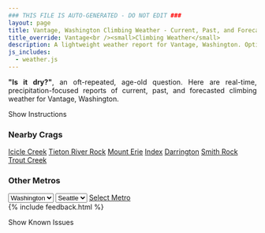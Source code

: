 ```yaml
---
### THIS FILE IS AUTO-GENERATED - DO NOT EDIT ###
layout: page
title: Vantage, Washington Climbing Weather - Current, Past, and Forecasted Report
title_override: Vantage<br /><small>Climbing Weather</small>
description: A lightweight weather report for Vantage, Washington. Optimized for slow internet connections.
js_includes:
  - weather.js
---
```


<section class="measure center lh-copy f5-ns f6 ph2 mv4" style="text-align: justify;">
<strong>"Is it dry?"</strong>, an oft-repeated, age-old question. Here are real-time,
precipitation-focused reports of current, past, and forecasted climbing weather for Vantage, Washington.
</section>

<p id="settings-toggle" class="mw5 b center tc hover-light-red black-70 pointer">Show Instructions</p>
<section id="settings" class="overflow-hidden" style="display:none;">
    <div class="mv2 ph2 center">
        <div class="fn f6 tc pv2">
            <p class="measure lh-copy center"><strong>Show/hide hourly forecasts</strong> by clicking the desired day.</p>
            <hr class="mw5 p0 mv2 o-60 b0 bt b--light-red light-red bg-light-red">
            <p class="measure lh-copy center"><strong>Current and Past conditions</strong> are measured by the nearest weather station. <strong>Forecast conditions</strong> are calculated and polled separately.</p>
            <hr class="mw5 p0 mv2 o-60 b0 bt b--light-red light-red bg-light-red">
            <p class="measure lh-copy center"><strong>Having issues?</strong> Try <a id="clear-cache" class="no-underline relative fancy-link light-red hover-light-red" href="#">clearing the local cache</a>.</p>
            <hr class="mw5 p0 mv2 o-60 b0 bt b--light-red light-red bg-light-red">
            <p class="measure lh-copy center">Weather data sourced from <a class="no-underline fancy-link relative light-red" target="_blank" href="https://www.weather.gov/documentation/services-web-api">weather.gov</a>.</p>
        </div>
    </div>
</section>
<section id="weather" data-crag="vantage-washington" class="mv4-ns mv3 ph2 center"></section>
<section id="nearby" class="tc lh-copy">
  <h3>Nearby Crags</h3>
<a class="nowrap no-underline fancy-link relative light-red mh3" href="/crags/icicle-creek-washington-weather.html">Icicle Creek</a>
<a class="nowrap no-underline fancy-link relative light-red mh3" href="/crags/tieton-river-rock-washington-weather.html">Tieton River Rock</a>
<a class="nowrap no-underline fancy-link relative light-red mh3" href="/crags/mount-erie-washington-weather.html">Mount Erie</a>
<a class="nowrap no-underline fancy-link relative light-red mh3" href="/crags/index-washington-weather.html">Index</a>
<a class="nowrap no-underline fancy-link relative light-red mh3" href="/crags/darrington-washington-weather.html">Darrington</a>
<a class="nowrap no-underline fancy-link relative light-red mh3" href="/crags/smith-rock-oregon-weather.html">Smith Rock</a>
<a class="nowrap no-underline fancy-link relative light-red mh3" href="/crags/trout-creek-oregon-weather.html">Trout Creek</a>
</section>
<section id="nearby" class="tc lh-copy">
  <h3>Other Metros</h3>
  <select class="ma1 bg-near-white pa2" id="stateSel">
    <option value="Texas">Texas</option>
    <option value="Washington" selected>Washington</option>
    <option value="Colorado">Colorado</option>
    <option value="Tennessee">Tennessee</option>
    <option value="Utah">Utah</option>
    <option value="California">California</option>
  </select>
  <select class="ma1 bg-near-white pa2" id="citySel">
    <option value="Seattle" selected>Seattle</option>
  </select>
  <a id="selectMetro" class="f6 link dim ph3 pv2 ma1 dib white bg-light-red" href="/crags/seattle-washington-weather.html">Select Metro</a>
  <script>
    var states = [];
    states["Texas"] = "Austin"
    states["Washington"] = "Seattle"
    states["Colorado"] = "Denver"
    states["Tennessee"] = "Nashville"
    states["Utah"] = "Salt Lake City"
    states["California"] = "San Francisco|Los Angeles"
  </script>
</section>
{% include feedback.html %}
<p id="issues-toggle" class="mw5 b center tc hover-light-red black-70 pointer">Show Known Issues</p>
<section id="issues" class="overflow-hidden tc f6">
</section>

<script>
  var weekly_OTX_54_74 = {"updated":"2021-10-13T08:31:39+00:00","units":"us","forecastGenerator":"BaselineForecastGenerator","generatedAt":"2021-10-13T08:43:57+00:00","updateTime":"2021-10-13T08:31:39+00:00","validTimes":"2021-10-13T02:00:00+00:00/P6DT23H","elevation":{"unitCode":"wmoUnit:m","value":374.904},"periods":[{"number":1,"name":"Overnight","startTime":"2021-10-13T01:00:00-07:00","endTime":"2021-10-13T06:00:00-07:00","isDaytime":false,"temperature":39,"temperatureUnit":"F","temperatureTrend":"rising","windSpeed":"3 mph","windDirection":"SW","icon":"https://api.weather.gov/icons/land/night/rain,40?size=medium","shortForecast":"Chance Light Rain","detailedForecast":"A chance of rain before 5am. Mostly cloudy. Low around 39, with temperatures rising to around 43 overnight. Southwest wind around 3 mph. Chance of precipitation is 40%. New rainfall amounts less than a tenth of an inch possible."},{"number":2,"name":"Wednesday","startTime":"2021-10-13T06:00:00-07:00","endTime":"2021-10-13T18:00:00-07:00","isDaytime":true,"temperature":56,"temperatureUnit":"F","temperatureTrend":"falling","windSpeed":"3 to 13 mph","windDirection":"NW","icon":"https://api.weather.gov/icons/land/day/sct?size=medium","shortForecast":"Mostly Sunny","detailedForecast":"Mostly sunny. High near 56, with temperatures falling to around 53 in the afternoon. Northwest wind 3 to 13 mph, with gusts as high as 21 mph."},{"number":3,"name":"Wednesday Night","startTime":"2021-10-13T18:00:00-07:00","endTime":"2021-10-14T06:00:00-07:00","isDaytime":false,"temperature":37,"temperatureUnit":"F","temperatureTrend":"rising","windSpeed":"6 to 13 mph","windDirection":"W","icon":"https://api.weather.gov/icons/land/night/sct?size=medium","shortForecast":"Partly Cloudy","detailedForecast":"Partly cloudy. Low around 37, with temperatures rising to around 39 overnight. West wind 6 to 13 mph, with gusts as high as 21 mph."},{"number":4,"name":"Thursday","startTime":"2021-10-14T06:00:00-07:00","endTime":"2021-10-14T18:00:00-07:00","isDaytime":true,"temperature":58,"temperatureUnit":"F","temperatureTrend":null,"windSpeed":"3 to 10 mph","windDirection":"SW","icon":"https://api.weather.gov/icons/land/day/sct?size=medium","shortForecast":"Mostly Sunny","detailedForecast":"Mostly sunny, with a high near 58. Southwest wind 3 to 10 mph."},{"number":5,"name":"Thursday Night","startTime":"2021-10-14T18:00:00-07:00","endTime":"2021-10-15T06:00:00-07:00","isDaytime":false,"temperature":42,"temperatureUnit":"F","temperatureTrend":null,"windSpeed":"2 to 9 mph","windDirection":"SW","icon":"https://api.weather.gov/icons/land/night/bkn?size=medium","shortForecast":"Mostly Cloudy","detailedForecast":"Mostly cloudy, with a low around 42. Southwest wind 2 to 9 mph."},{"number":6,"name":"Friday","startTime":"2021-10-15T06:00:00-07:00","endTime":"2021-10-15T18:00:00-07:00","isDaytime":true,"temperature":60,"temperatureUnit":"F","temperatureTrend":null,"windSpeed":"2 to 9 mph","windDirection":"SW","icon":"https://api.weather.gov/icons/land/day/bkn?size=medium","shortForecast":"Partly Sunny","detailedForecast":"Partly sunny, with a high near 60."},{"number":7,"name":"Friday Night","startTime":"2021-10-15T18:00:00-07:00","endTime":"2021-10-16T06:00:00-07:00","isDaytime":false,"temperature":43,"temperatureUnit":"F","temperatureTrend":null,"windSpeed":"2 to 7 mph","windDirection":"W","icon":"https://api.weather.gov/icons/land/night/bkn?size=medium","shortForecast":"Mostly Cloudy","detailedForecast":"Mostly cloudy, with a low around 43."},{"number":8,"name":"Saturday","startTime":"2021-10-16T06:00:00-07:00","endTime":"2021-10-16T18:00:00-07:00","isDaytime":true,"temperature":63,"temperatureUnit":"F","temperatureTrend":null,"windSpeed":"2 to 7 mph","windDirection":"NE","icon":"https://api.weather.gov/icons/land/day/bkn/rain,20?size=medium","shortForecast":"Partly Sunny then Slight Chance Light Rain","detailedForecast":"A slight chance of rain after 5pm. Partly sunny, with a high near 63. Chance of precipitation is 20%."},{"number":9,"name":"Saturday Night","startTime":"2021-10-16T18:00:00-07:00","endTime":"2021-10-17T06:00:00-07:00","isDaytime":false,"temperature":45,"temperatureUnit":"F","temperatureTrend":null,"windSpeed":"6 mph","windDirection":"SW","icon":"https://api.weather.gov/icons/land/night/rain,20?size=medium","shortForecast":"Slight Chance Light Rain","detailedForecast":"A slight chance of rain. Mostly cloudy, with a low around 45. Chance of precipitation is 20%."},{"number":10,"name":"Sunday","startTime":"2021-10-17T06:00:00-07:00","endTime":"2021-10-17T18:00:00-07:00","isDaytime":true,"temperature":59,"temperatureUnit":"F","temperatureTrend":null,"windSpeed":"6 to 15 mph","windDirection":"W","icon":"https://api.weather.gov/icons/land/day/rain,20/bkn?size=medium","shortForecast":"Slight Chance Light Rain then Partly Sunny","detailedForecast":"A slight chance of rain before 11am. Partly sunny, with a high near 59. Chance of precipitation is 20%."},{"number":11,"name":"Sunday Night","startTime":"2021-10-17T18:00:00-07:00","endTime":"2021-10-18T06:00:00-07:00","isDaytime":false,"temperature":38,"temperatureUnit":"F","temperatureTrend":null,"windSpeed":"6 to 15 mph","windDirection":"W","icon":"https://api.weather.gov/icons/land/night/sct?size=medium","shortForecast":"Partly Cloudy","detailedForecast":"Partly cloudy, with a low around 38."},{"number":12,"name":"Monday","startTime":"2021-10-18T06:00:00-07:00","endTime":"2021-10-18T18:00:00-07:00","isDaytime":true,"temperature":57,"temperatureUnit":"F","temperatureTrend":null,"windSpeed":"7 mph","windDirection":"N","icon":"https://api.weather.gov/icons/land/day/sct?size=medium","shortForecast":"Mostly Sunny","detailedForecast":"Mostly sunny, with a high near 57."},{"number":13,"name":"Monday Night","startTime":"2021-10-18T18:00:00-07:00","endTime":"2021-10-19T06:00:00-07:00","isDaytime":false,"temperature":38,"temperatureUnit":"F","temperatureTrend":null,"windSpeed":"7 mph","windDirection":"N","icon":"https://api.weather.gov/icons/land/night/sct?size=medium","shortForecast":"Partly Cloudy","detailedForecast":"Partly cloudy, with a low around 38."},{"number":14,"name":"Tuesday","startTime":"2021-10-19T06:00:00-07:00","endTime":"2021-10-19T18:00:00-07:00","isDaytime":true,"temperature":58,"temperatureUnit":"F","temperatureTrend":null,"windSpeed":"6 to 9 mph","windDirection":"N","icon":"https://api.weather.gov/icons/land/day/few?size=medium","shortForecast":"Sunny","detailedForecast":"Sunny, with a high near 58."}]}
  var hourly_OTX_54_74 = {"@context":["https://geojson.org/geojson-ld/geojson-context.jsonld",{"@version":"1.1","wx":"https://api.weather.gov/ontology#","geo":"http://www.opengis.net/ont/geosparql#","unit":"http://codes.wmo.int/common/unit/","@vocab":"https://api.weather.gov/ontology#"}],"type":"Feature","geometry":{"type":"Polygon","coordinates":[[[-119.9892159,47.0239518],[-119.98355620000001,47.0032513],[-119.9532781,47.0070976],[-119.9589313,47.0277982],[-119.9892159,47.0239518]]]},"properties":{"updated":"2021-10-13T08:31:39+00:00","units":"us","forecastGenerator":"HourlyForecastGenerator","generatedAt":"2021-10-13T08:43:58+00:00","updateTime":"2021-10-13T08:31:39+00:00","validTimes":"2021-10-13T02:00:00+00:00/P6DT23H","elevation":{"unitCode":"wmoUnit:m","value":374.904},"periods":[{"number":1,"name":"","startTime":"2021-10-13T01:00:00-07:00","endTime":"2021-10-13T02:00:00-07:00","isDaytime":false,"temperature":47,"temperatureUnit":"F","temperatureTrend":null,"windSpeed":"3 mph","windDirection":"SW","icon":"https://api.weather.gov/icons/land/night/rain,40?size=small","shortForecast":"Chance Light Rain","detailedForecast":""},{"number":2,"name":"","startTime":"2021-10-13T02:00:00-07:00","endTime":"2021-10-13T03:00:00-07:00","isDaytime":false,"temperature":46,"temperatureUnit":"F","temperatureTrend":null,"windSpeed":"3 mph","windDirection":"SW","icon":"https://api.weather.gov/icons/land/night/rain,40?size=small","shortForecast":"Chance Light Rain","detailedForecast":""},{"number":3,"name":"","startTime":"2021-10-13T03:00:00-07:00","endTime":"2021-10-13T04:00:00-07:00","isDaytime":false,"temperature":44,"temperatureUnit":"F","temperatureTrend":null,"windSpeed":"3 mph","windDirection":"SW","icon":"https://api.weather.gov/icons/land/night/rain,40?size=small","shortForecast":"Chance Light Rain","detailedForecast":""},{"number":4,"name":"","startTime":"2021-10-13T04:00:00-07:00","endTime":"2021-10-13T05:00:00-07:00","isDaytime":false,"temperature":43,"temperatureUnit":"F","temperatureTrend":null,"windSpeed":"3 mph","windDirection":"SW","icon":"https://api.weather.gov/icons/land/night/rain,40?size=small","shortForecast":"Chance Light Rain","detailedForecast":""},{"number":5,"name":"","startTime":"2021-10-13T05:00:00-07:00","endTime":"2021-10-13T06:00:00-07:00","isDaytime":false,"temperature":43,"temperatureUnit":"F","temperatureTrend":null,"windSpeed":"3 mph","windDirection":"W","icon":"https://api.weather.gov/icons/land/night/bkn?size=small","shortForecast":"Mostly Cloudy","detailedForecast":""},{"number":6,"name":"","startTime":"2021-10-13T06:00:00-07:00","endTime":"2021-10-13T07:00:00-07:00","isDaytime":true,"temperature":42,"temperatureUnit":"F","temperatureTrend":null,"windSpeed":"3 mph","windDirection":"W","icon":"https://api.weather.gov/icons/land/day/bkn?size=small","shortForecast":"Partly Sunny","detailedForecast":""},{"number":7,"name":"","startTime":"2021-10-13T07:00:00-07:00","endTime":"2021-10-13T08:00:00-07:00","isDaytime":true,"temperature":39,"temperatureUnit":"F","temperatureTrend":null,"windSpeed":"5 mph","windDirection":"NW","icon":"https://api.weather.gov/icons/land/day/bkn?size=small","shortForecast":"Partly Sunny","detailedForecast":""},{"number":8,"name":"","startTime":"2021-10-13T08:00:00-07:00","endTime":"2021-10-13T09:00:00-07:00","isDaytime":true,"temperature":40,"temperatureUnit":"F","temperatureTrend":null,"windSpeed":"5 mph","windDirection":"NW","icon":"https://api.weather.gov/icons/land/day/sct?size=small","shortForecast":"Mostly Sunny","detailedForecast":""},{"number":9,"name":"","startTime":"2021-10-13T09:00:00-07:00","endTime":"2021-10-13T10:00:00-07:00","isDaytime":true,"temperature":43,"temperatureUnit":"F","temperatureTrend":null,"windSpeed":"6 mph","windDirection":"NW","icon":"https://api.weather.gov/icons/land/day/sct?size=small","shortForecast":"Mostly Sunny","detailedForecast":""},{"number":10,"name":"","startTime":"2021-10-13T10:00:00-07:00","endTime":"2021-10-13T11:00:00-07:00","isDaytime":true,"temperature":46,"temperatureUnit":"F","temperatureTrend":null,"windSpeed":"6 mph","windDirection":"NW","icon":"https://api.weather.gov/icons/land/day/sct?size=small","shortForecast":"Mostly Sunny","detailedForecast":""},{"number":11,"name":"","startTime":"2021-10-13T11:00:00-07:00","endTime":"2021-10-13T12:00:00-07:00","isDaytime":true,"temperature":49,"temperatureUnit":"F","temperatureTrend":null,"windSpeed":"7 mph","windDirection":"N","icon":"https://api.weather.gov/icons/land/day/few?size=small","shortForecast":"Sunny","detailedForecast":""},{"number":12,"name":"","startTime":"2021-10-13T12:00:00-07:00","endTime":"2021-10-13T13:00:00-07:00","isDaytime":true,"temperature":51,"temperatureUnit":"F","temperatureTrend":null,"windSpeed":"8 mph","windDirection":"NW","icon":"https://api.weather.gov/icons/land/day/few?size=small","shortForecast":"Sunny","detailedForecast":""},{"number":13,"name":"","startTime":"2021-10-13T13:00:00-07:00","endTime":"2021-10-13T14:00:00-07:00","isDaytime":true,"temperature":54,"temperatureUnit":"F","temperatureTrend":null,"windSpeed":"8 mph","windDirection":"NW","icon":"https://api.weather.gov/icons/land/day/few?size=small","shortForecast":"Sunny","detailedForecast":""},{"number":14,"name":"","startTime":"2021-10-13T14:00:00-07:00","endTime":"2021-10-13T15:00:00-07:00","isDaytime":true,"temperature":55,"temperatureUnit":"F","temperatureTrend":null,"windSpeed":"9 mph","windDirection":"W","icon":"https://api.weather.gov/icons/land/day/few?size=small","shortForecast":"Sunny","detailedForecast":""},{"number":15,"name":"","startTime":"2021-10-13T15:00:00-07:00","endTime":"2021-10-13T16:00:00-07:00","isDaytime":true,"temperature":55,"temperatureUnit":"F","temperatureTrend":null,"windSpeed":"10 mph","windDirection":"W","icon":"https://api.weather.gov/icons/land/day/sct?size=small","shortForecast":"Mostly Sunny","detailedForecast":""},{"number":16,"name":"","startTime":"2021-10-13T16:00:00-07:00","endTime":"2021-10-13T17:00:00-07:00","isDaytime":true,"temperature":56,"temperatureUnit":"F","temperatureTrend":null,"windSpeed":"12 mph","windDirection":"W","icon":"https://api.weather.gov/icons/land/day/few?size=small","shortForecast":"Sunny","detailedForecast":""},{"number":17,"name":"","startTime":"2021-10-13T17:00:00-07:00","endTime":"2021-10-13T18:00:00-07:00","isDaytime":true,"temperature":53,"temperatureUnit":"F","temperatureTrend":null,"windSpeed":"13 mph","windDirection":"W","icon":"https://api.weather.gov/icons/land/day/few?size=small","shortForecast":"Sunny","detailedForecast":""},{"number":18,"name":"","startTime":"2021-10-13T18:00:00-07:00","endTime":"2021-10-13T19:00:00-07:00","isDaytime":false,"temperature":50,"temperatureUnit":"F","temperatureTrend":null,"windSpeed":"13 mph","windDirection":"W","icon":"https://api.weather.gov/icons/land/night/few?size=small","shortForecast":"Mostly Clear","detailedForecast":""},{"number":19,"name":"","startTime":"2021-10-13T19:00:00-07:00","endTime":"2021-10-13T20:00:00-07:00","isDaytime":false,"temperature":47,"temperatureUnit":"F","temperatureTrend":null,"windSpeed":"13 mph","windDirection":"W","icon":"https://api.weather.gov/icons/land/night/few?size=small","shortForecast":"Mostly Clear","detailedForecast":""},{"number":20,"name":"","startTime":"2021-10-13T20:00:00-07:00","endTime":"2021-10-13T21:00:00-07:00","isDaytime":false,"temperature":45,"temperatureUnit":"F","temperatureTrend":null,"windSpeed":"9 mph","windDirection":"W","icon":"https://api.weather.gov/icons/land/night/sct?size=small","shortForecast":"Partly Cloudy","detailedForecast":""},{"number":21,"name":"","startTime":"2021-10-13T21:00:00-07:00","endTime":"2021-10-13T22:00:00-07:00","isDaytime":false,"temperature":44,"temperatureUnit":"F","temperatureTrend":null,"windSpeed":"9 mph","windDirection":"W","icon":"https://api.weather.gov/icons/land/night/sct?size=small","shortForecast":"Partly Cloudy","detailedForecast":""},{"number":22,"name":"","startTime":"2021-10-13T22:00:00-07:00","endTime":"2021-10-13T23:00:00-07:00","isDaytime":false,"temperature":44,"temperatureUnit":"F","temperatureTrend":null,"windSpeed":"9 mph","windDirection":"W","icon":"https://api.weather.gov/icons/land/night/sct?size=small","shortForecast":"Partly Cloudy","detailedForecast":""},{"number":23,"name":"","startTime":"2021-10-13T23:00:00-07:00","endTime":"2021-10-14T00:00:00-07:00","isDaytime":false,"temperature":42,"temperatureUnit":"F","temperatureTrend":null,"windSpeed":"6 mph","windDirection":"W","icon":"https://api.weather.gov/icons/land/night/sct?size=small","shortForecast":"Partly Cloudy","detailedForecast":""},{"number":24,"name":"","startTime":"2021-10-14T00:00:00-07:00","endTime":"2021-10-14T01:00:00-07:00","isDaytime":false,"temperature":42,"temperatureUnit":"F","temperatureTrend":null,"windSpeed":"6 mph","windDirection":"W","icon":"https://api.weather.gov/icons/land/night/sct?size=small","shortForecast":"Partly Cloudy","detailedForecast":""},{"number":25,"name":"","startTime":"2021-10-14T01:00:00-07:00","endTime":"2021-10-14T02:00:00-07:00","isDaytime":false,"temperature":41,"temperatureUnit":"F","temperatureTrend":null,"windSpeed":"6 mph","windDirection":"W","icon":"https://api.weather.gov/icons/land/night/sct?size=small","shortForecast":"Partly Cloudy","detailedForecast":""},{"number":26,"name":"","startTime":"2021-10-14T02:00:00-07:00","endTime":"2021-10-14T03:00:00-07:00","isDaytime":false,"temperature":41,"temperatureUnit":"F","temperatureTrend":null,"windSpeed":"6 mph","windDirection":"W","icon":"https://api.weather.gov/icons/land/night/sct?size=small","shortForecast":"Partly Cloudy","detailedForecast":""},{"number":27,"name":"","startTime":"2021-10-14T03:00:00-07:00","endTime":"2021-10-14T04:00:00-07:00","isDaytime":false,"temperature":41,"temperatureUnit":"F","temperatureTrend":null,"windSpeed":"6 mph","windDirection":"W","icon":"https://api.weather.gov/icons/land/night/sct?size=small","shortForecast":"Partly Cloudy","detailedForecast":""},{"number":28,"name":"","startTime":"2021-10-14T04:00:00-07:00","endTime":"2021-10-14T05:00:00-07:00","isDaytime":false,"temperature":40,"temperatureUnit":"F","temperatureTrend":null,"windSpeed":"6 mph","windDirection":"W","icon":"https://api.weather.gov/icons/land/night/sct?size=small","shortForecast":"Partly Cloudy","detailedForecast":""},{"number":29,"name":"","startTime":"2021-10-14T05:00:00-07:00","endTime":"2021-10-14T06:00:00-07:00","isDaytime":false,"temperature":39,"temperatureUnit":"F","temperatureTrend":null,"windSpeed":"6 mph","windDirection":"SW","icon":"https://api.weather.gov/icons/land/night/sct?size=small","shortForecast":"Partly Cloudy","detailedForecast":""},{"number":30,"name":"","startTime":"2021-10-14T06:00:00-07:00","endTime":"2021-10-14T07:00:00-07:00","isDaytime":true,"temperature":38,"temperatureUnit":"F","temperatureTrend":null,"windSpeed":"6 mph","windDirection":"SW","icon":"https://api.weather.gov/icons/land/day/sct?size=small","shortForecast":"Mostly Sunny","detailedForecast":""},{"number":31,"name":"","startTime":"2021-10-14T07:00:00-07:00","endTime":"2021-10-14T08:00:00-07:00","isDaytime":true,"temperature":37,"temperatureUnit":"F","temperatureTrend":null,"windSpeed":"6 mph","windDirection":"SW","icon":"https://api.weather.gov/icons/land/day/sct?size=small","shortForecast":"Mostly Sunny","detailedForecast":""},{"number":32,"name":"","startTime":"2021-10-14T08:00:00-07:00","endTime":"2021-10-14T09:00:00-07:00","isDaytime":true,"temperature":38,"temperatureUnit":"F","temperatureTrend":null,"windSpeed":"3 mph","windDirection":"SW","icon":"https://api.weather.gov/icons/land/day/sct?size=small","shortForecast":"Mostly Sunny","detailedForecast":""},{"number":33,"name":"","startTime":"2021-10-14T09:00:00-07:00","endTime":"2021-10-14T10:00:00-07:00","isDaytime":true,"temperature":40,"temperatureUnit":"F","temperatureTrend":null,"windSpeed":"3 mph","windDirection":"SW","icon":"https://api.weather.gov/icons/land/day/sct?size=small","shortForecast":"Mostly Sunny","detailedForecast":""},{"number":34,"name":"","startTime":"2021-10-14T10:00:00-07:00","endTime":"2021-10-14T11:00:00-07:00","isDaytime":true,"temperature":44,"temperatureUnit":"F","temperatureTrend":null,"windSpeed":"3 mph","windDirection":"SW","icon":"https://api.weather.gov/icons/land/day/sct?size=small","shortForecast":"Mostly Sunny","detailedForecast":""},{"number":35,"name":"","startTime":"2021-10-14T11:00:00-07:00","endTime":"2021-10-14T12:00:00-07:00","isDaytime":true,"temperature":48,"temperatureUnit":"F","temperatureTrend":null,"windSpeed":"6 mph","windDirection":"S","icon":"https://api.weather.gov/icons/land/day/sct?size=small","shortForecast":"Mostly Sunny","detailedForecast":""},{"number":36,"name":"","startTime":"2021-10-14T12:00:00-07:00","endTime":"2021-10-14T13:00:00-07:00","isDaytime":true,"temperature":52,"temperatureUnit":"F","temperatureTrend":null,"windSpeed":"6 mph","windDirection":"S","icon":"https://api.weather.gov/icons/land/day/sct?size=small","shortForecast":"Mostly Sunny","detailedForecast":""},{"number":37,"name":"","startTime":"2021-10-14T13:00:00-07:00","endTime":"2021-10-14T14:00:00-07:00","isDaytime":true,"temperature":55,"temperatureUnit":"F","temperatureTrend":null,"windSpeed":"6 mph","windDirection":"S","icon":"https://api.weather.gov/icons/land/day/sct?size=small","shortForecast":"Mostly Sunny","detailedForecast":""},{"number":38,"name":"","startTime":"2021-10-14T14:00:00-07:00","endTime":"2021-10-14T15:00:00-07:00","isDaytime":true,"temperature":57,"temperatureUnit":"F","temperatureTrend":null,"windSpeed":"10 mph","windDirection":"SW","icon":"https://api.weather.gov/icons/land/day/sct?size=small","shortForecast":"Mostly Sunny","detailedForecast":""},{"number":39,"name":"","startTime":"2021-10-14T15:00:00-07:00","endTime":"2021-10-14T16:00:00-07:00","isDaytime":true,"temperature":58,"temperatureUnit":"F","temperatureTrend":null,"windSpeed":"10 mph","windDirection":"SW","icon":"https://api.weather.gov/icons/land/day/sct?size=small","shortForecast":"Mostly Sunny","detailedForecast":""},{"number":40,"name":"","startTime":"2021-10-14T16:00:00-07:00","endTime":"2021-10-14T17:00:00-07:00","isDaytime":true,"temperature":58,"temperatureUnit":"F","temperatureTrend":null,"windSpeed":"10 mph","windDirection":"SW","icon":"https://api.weather.gov/icons/land/day/sct?size=small","shortForecast":"Mostly Sunny","detailedForecast":""},{"number":41,"name":"","startTime":"2021-10-14T17:00:00-07:00","endTime":"2021-10-14T18:00:00-07:00","isDaytime":true,"temperature":55,"temperatureUnit":"F","temperatureTrend":null,"windSpeed":"9 mph","windDirection":"SW","icon":"https://api.weather.gov/icons/land/day/bkn?size=small","shortForecast":"Partly Sunny","detailedForecast":""},{"number":42,"name":"","startTime":"2021-10-14T18:00:00-07:00","endTime":"2021-10-14T19:00:00-07:00","isDaytime":false,"temperature":53,"temperatureUnit":"F","temperatureTrend":null,"windSpeed":"9 mph","windDirection":"SW","icon":"https://api.weather.gov/icons/land/night/bkn?size=small","shortForecast":"Mostly Cloudy","detailedForecast":""},{"number":43,"name":"","startTime":"2021-10-14T19:00:00-07:00","endTime":"2021-10-14T20:00:00-07:00","isDaytime":false,"temperature":51,"temperatureUnit":"F","temperatureTrend":null,"windSpeed":"9 mph","windDirection":"SW","icon":"https://api.weather.gov/icons/land/night/bkn?size=small","shortForecast":"Mostly Cloudy","detailedForecast":""},{"number":44,"name":"","startTime":"2021-10-14T20:00:00-07:00","endTime":"2021-10-14T21:00:00-07:00","isDaytime":false,"temperature":49,"temperatureUnit":"F","temperatureTrend":null,"windSpeed":"6 mph","windDirection":"W","icon":"https://api.weather.gov/icons/land/night/bkn?size=small","shortForecast":"Mostly Cloudy","detailedForecast":""},{"number":45,"name":"","startTime":"2021-10-14T21:00:00-07:00","endTime":"2021-10-14T22:00:00-07:00","isDaytime":false,"temperature":48,"temperatureUnit":"F","temperatureTrend":null,"windSpeed":"6 mph","windDirection":"W","icon":"https://api.weather.gov/icons/land/night/bkn?size=small","shortForecast":"Mostly Cloudy","detailedForecast":""},{"number":46,"name":"","startTime":"2021-10-14T22:00:00-07:00","endTime":"2021-10-14T23:00:00-07:00","isDaytime":false,"temperature":47,"temperatureUnit":"F","temperatureTrend":null,"windSpeed":"6 mph","windDirection":"W","icon":"https://api.weather.gov/icons/land/night/bkn?size=small","shortForecast":"Mostly Cloudy","detailedForecast":""},{"number":47,"name":"","startTime":"2021-10-14T23:00:00-07:00","endTime":"2021-10-15T00:00:00-07:00","isDaytime":false,"temperature":47,"temperatureUnit":"F","temperatureTrend":null,"windSpeed":"3 mph","windDirection":"W","icon":"https://api.weather.gov/icons/land/night/bkn?size=small","shortForecast":"Mostly Cloudy","detailedForecast":""},{"number":48,"name":"","startTime":"2021-10-15T00:00:00-07:00","endTime":"2021-10-15T01:00:00-07:00","isDaytime":false,"temperature":47,"temperatureUnit":"F","temperatureTrend":null,"windSpeed":"3 mph","windDirection":"W","icon":"https://api.weather.gov/icons/land/night/bkn?size=small","shortForecast":"Mostly Cloudy","detailedForecast":""},{"number":49,"name":"","startTime":"2021-10-15T01:00:00-07:00","endTime":"2021-10-15T02:00:00-07:00","isDaytime":false,"temperature":46,"temperatureUnit":"F","temperatureTrend":null,"windSpeed":"3 mph","windDirection":"W","icon":"https://api.weather.gov/icons/land/night/bkn?size=small","shortForecast":"Mostly Cloudy","detailedForecast":""},{"number":50,"name":"","startTime":"2021-10-15T02:00:00-07:00","endTime":"2021-10-15T03:00:00-07:00","isDaytime":false,"temperature":46,"temperatureUnit":"F","temperatureTrend":null,"windSpeed":"2 mph","windDirection":"SW","icon":"https://api.weather.gov/icons/land/night/bkn?size=small","shortForecast":"Mostly Cloudy","detailedForecast":""},{"number":51,"name":"","startTime":"2021-10-15T03:00:00-07:00","endTime":"2021-10-15T04:00:00-07:00","isDaytime":false,"temperature":46,"temperatureUnit":"F","temperatureTrend":null,"windSpeed":"2 mph","windDirection":"SW","icon":"https://api.weather.gov/icons/land/night/bkn?size=small","shortForecast":"Mostly Cloudy","detailedForecast":""},{"number":52,"name":"","startTime":"2021-10-15T04:00:00-07:00","endTime":"2021-10-15T05:00:00-07:00","isDaytime":false,"temperature":45,"temperatureUnit":"F","temperatureTrend":null,"windSpeed":"2 mph","windDirection":"SW","icon":"https://api.weather.gov/icons/land/night/bkn?size=small","shortForecast":"Mostly Cloudy","detailedForecast":""},{"number":53,"name":"","startTime":"2021-10-15T05:00:00-07:00","endTime":"2021-10-15T06:00:00-07:00","isDaytime":false,"temperature":45,"temperatureUnit":"F","temperatureTrend":null,"windSpeed":"2 mph","windDirection":"SW","icon":"https://api.weather.gov/icons/land/night/bkn?size=small","shortForecast":"Mostly Cloudy","detailedForecast":""},{"number":54,"name":"","startTime":"2021-10-15T06:00:00-07:00","endTime":"2021-10-15T07:00:00-07:00","isDaytime":true,"temperature":44,"temperatureUnit":"F","temperatureTrend":null,"windSpeed":"2 mph","windDirection":"SW","icon":"https://api.weather.gov/icons/land/day/bkn?size=small","shortForecast":"Mostly Cloudy","detailedForecast":""},{"number":55,"name":"","startTime":"2021-10-15T07:00:00-07:00","endTime":"2021-10-15T08:00:00-07:00","isDaytime":true,"temperature":44,"temperatureUnit":"F","temperatureTrend":null,"windSpeed":"2 mph","windDirection":"SW","icon":"https://api.weather.gov/icons/land/day/bkn?size=small","shortForecast":"Mostly Cloudy","detailedForecast":""},{"number":56,"name":"","startTime":"2021-10-15T08:00:00-07:00","endTime":"2021-10-15T09:00:00-07:00","isDaytime":true,"temperature":44,"temperatureUnit":"F","temperatureTrend":null,"windSpeed":"2 mph","windDirection":"SW","icon":"https://api.weather.gov/icons/land/day/bkn?size=small","shortForecast":"Partly Sunny","detailedForecast":""},{"number":57,"name":"","startTime":"2021-10-15T09:00:00-07:00","endTime":"2021-10-15T10:00:00-07:00","isDaytime":true,"temperature":46,"temperatureUnit":"F","temperatureTrend":null,"windSpeed":"2 mph","windDirection":"SW","icon":"https://api.weather.gov/icons/land/day/bkn?size=small","shortForecast":"Partly Sunny","detailedForecast":""},{"number":58,"name":"","startTime":"2021-10-15T10:00:00-07:00","endTime":"2021-10-15T11:00:00-07:00","isDaytime":true,"temperature":49,"temperatureUnit":"F","temperatureTrend":null,"windSpeed":"2 mph","windDirection":"SW","icon":"https://api.weather.gov/icons/land/day/bkn?size=small","shortForecast":"Partly Sunny","detailedForecast":""},{"number":59,"name":"","startTime":"2021-10-15T11:00:00-07:00","endTime":"2021-10-15T12:00:00-07:00","isDaytime":true,"temperature":52,"temperatureUnit":"F","temperatureTrend":null,"windSpeed":"6 mph","windDirection":"SW","icon":"https://api.weather.gov/icons/land/day/bkn?size=small","shortForecast":"Partly Sunny","detailedForecast":""},{"number":60,"name":"","startTime":"2021-10-15T12:00:00-07:00","endTime":"2021-10-15T13:00:00-07:00","isDaytime":true,"temperature":54,"temperatureUnit":"F","temperatureTrend":null,"windSpeed":"6 mph","windDirection":"SW","icon":"https://api.weather.gov/icons/land/day/bkn?size=small","shortForecast":"Partly Sunny","detailedForecast":""},{"number":61,"name":"","startTime":"2021-10-15T13:00:00-07:00","endTime":"2021-10-15T14:00:00-07:00","isDaytime":true,"temperature":56,"temperatureUnit":"F","temperatureTrend":null,"windSpeed":"6 mph","windDirection":"SW","icon":"https://api.weather.gov/icons/land/day/bkn?size=small","shortForecast":"Partly Sunny","detailedForecast":""},{"number":62,"name":"","startTime":"2021-10-15T14:00:00-07:00","endTime":"2021-10-15T15:00:00-07:00","isDaytime":true,"temperature":57,"temperatureUnit":"F","temperatureTrend":null,"windSpeed":"9 mph","windDirection":"SW","icon":"https://api.weather.gov/icons/land/day/bkn?size=small","shortForecast":"Partly Sunny","detailedForecast":""},{"number":63,"name":"","startTime":"2021-10-15T15:00:00-07:00","endTime":"2021-10-15T16:00:00-07:00","isDaytime":true,"temperature":58,"temperatureUnit":"F","temperatureTrend":null,"windSpeed":"9 mph","windDirection":"SW","icon":"https://api.weather.gov/icons/land/day/bkn?size=small","shortForecast":"Partly Sunny","detailedForecast":""},{"number":64,"name":"","startTime":"2021-10-15T16:00:00-07:00","endTime":"2021-10-15T17:00:00-07:00","isDaytime":true,"temperature":59,"temperatureUnit":"F","temperatureTrend":null,"windSpeed":"9 mph","windDirection":"SW","icon":"https://api.weather.gov/icons/land/day/bkn?size=small","shortForecast":"Partly Sunny","detailedForecast":""},{"number":65,"name":"","startTime":"2021-10-15T17:00:00-07:00","endTime":"2021-10-15T18:00:00-07:00","isDaytime":true,"temperature":58,"temperatureUnit":"F","temperatureTrend":null,"windSpeed":"7 mph","windDirection":"SW","icon":"https://api.weather.gov/icons/land/day/sct?size=small","shortForecast":"Mostly Sunny","detailedForecast":""},{"number":66,"name":"","startTime":"2021-10-15T18:00:00-07:00","endTime":"2021-10-15T19:00:00-07:00","isDaytime":false,"temperature":56,"temperatureUnit":"F","temperatureTrend":null,"windSpeed":"7 mph","windDirection":"SW","icon":"https://api.weather.gov/icons/land/night/sct?size=small","shortForecast":"Partly Cloudy","detailedForecast":""},{"number":67,"name":"","startTime":"2021-10-15T19:00:00-07:00","endTime":"2021-10-15T20:00:00-07:00","isDaytime":false,"temperature":53,"temperatureUnit":"F","temperatureTrend":null,"windSpeed":"7 mph","windDirection":"SW","icon":"https://api.weather.gov/icons/land/night/sct?size=small","shortForecast":"Partly Cloudy","detailedForecast":""},{"number":68,"name":"","startTime":"2021-10-15T20:00:00-07:00","endTime":"2021-10-15T21:00:00-07:00","isDaytime":false,"temperature":51,"temperatureUnit":"F","temperatureTrend":null,"windSpeed":"5 mph","windDirection":"W","icon":"https://api.weather.gov/icons/land/night/bkn?size=small","shortForecast":"Mostly Cloudy","detailedForecast":""},{"number":69,"name":"","startTime":"2021-10-15T21:00:00-07:00","endTime":"2021-10-15T22:00:00-07:00","isDaytime":false,"temperature":50,"temperatureUnit":"F","temperatureTrend":null,"windSpeed":"5 mph","windDirection":"W","icon":"https://api.weather.gov/icons/land/night/bkn?size=small","shortForecast":"Mostly Cloudy","detailedForecast":""},{"number":70,"name":"","startTime":"2021-10-15T22:00:00-07:00","endTime":"2021-10-15T23:00:00-07:00","isDaytime":false,"temperature":49,"temperatureUnit":"F","temperatureTrend":null,"windSpeed":"5 mph","windDirection":"W","icon":"https://api.weather.gov/icons/land/night/bkn?size=small","shortForecast":"Mostly Cloudy","detailedForecast":""},{"number":71,"name":"","startTime":"2021-10-15T23:00:00-07:00","endTime":"2021-10-16T00:00:00-07:00","isDaytime":false,"temperature":49,"temperatureUnit":"F","temperatureTrend":null,"windSpeed":"2 mph","windDirection":"W","icon":"https://api.weather.gov/icons/land/night/bkn?size=small","shortForecast":"Mostly Cloudy","detailedForecast":""},{"number":72,"name":"","startTime":"2021-10-16T00:00:00-07:00","endTime":"2021-10-16T01:00:00-07:00","isDaytime":false,"temperature":49,"temperatureUnit":"F","temperatureTrend":null,"windSpeed":"2 mph","windDirection":"W","icon":"https://api.weather.gov/icons/land/night/bkn?size=small","shortForecast":"Mostly Cloudy","detailedForecast":""},{"number":73,"name":"","startTime":"2021-10-16T01:00:00-07:00","endTime":"2021-10-16T02:00:00-07:00","isDaytime":false,"temperature":48,"temperatureUnit":"F","temperatureTrend":null,"windSpeed":"2 mph","windDirection":"W","icon":"https://api.weather.gov/icons/land/night/bkn?size=small","shortForecast":"Mostly Cloudy","detailedForecast":""},{"number":74,"name":"","startTime":"2021-10-16T02:00:00-07:00","endTime":"2021-10-16T03:00:00-07:00","isDaytime":false,"temperature":48,"temperatureUnit":"F","temperatureTrend":null,"windSpeed":"2 mph","windDirection":"NW","icon":"https://api.weather.gov/icons/land/night/sct?size=small","shortForecast":"Partly Cloudy","detailedForecast":""},{"number":75,"name":"","startTime":"2021-10-16T03:00:00-07:00","endTime":"2021-10-16T04:00:00-07:00","isDaytime":false,"temperature":47,"temperatureUnit":"F","temperatureTrend":null,"windSpeed":"2 mph","windDirection":"NW","icon":"https://api.weather.gov/icons/land/night/sct?size=small","shortForecast":"Partly Cloudy","detailedForecast":""},{"number":76,"name":"","startTime":"2021-10-16T04:00:00-07:00","endTime":"2021-10-16T05:00:00-07:00","isDaytime":false,"temperature":47,"temperatureUnit":"F","temperatureTrend":null,"windSpeed":"2 mph","windDirection":"NW","icon":"https://api.weather.gov/icons/land/night/sct?size=small","shortForecast":"Partly Cloudy","detailedForecast":""},{"number":77,"name":"","startTime":"2021-10-16T05:00:00-07:00","endTime":"2021-10-16T06:00:00-07:00","isDaytime":false,"temperature":46,"temperatureUnit":"F","temperatureTrend":null,"windSpeed":"2 mph","windDirection":"NW","icon":"https://api.weather.gov/icons/land/night/sct?size=small","shortForecast":"Partly Cloudy","detailedForecast":""},{"number":78,"name":"","startTime":"2021-10-16T06:00:00-07:00","endTime":"2021-10-16T07:00:00-07:00","isDaytime":true,"temperature":45,"temperatureUnit":"F","temperatureTrend":null,"windSpeed":"2 mph","windDirection":"NW","icon":"https://api.weather.gov/icons/land/day/sct?size=small","shortForecast":"Mostly Sunny","detailedForecast":""},{"number":79,"name":"","startTime":"2021-10-16T07:00:00-07:00","endTime":"2021-10-16T08:00:00-07:00","isDaytime":true,"temperature":45,"temperatureUnit":"F","temperatureTrend":null,"windSpeed":"2 mph","windDirection":"NW","icon":"https://api.weather.gov/icons/land/day/sct?size=small","shortForecast":"Mostly Sunny","detailedForecast":""},{"number":80,"name":"","startTime":"2021-10-16T08:00:00-07:00","endTime":"2021-10-16T09:00:00-07:00","isDaytime":true,"temperature":45,"temperatureUnit":"F","temperatureTrend":null,"windSpeed":"3 mph","windDirection":"N","icon":"https://api.weather.gov/icons/land/day/bkn?size=small","shortForecast":"Partly Sunny","detailedForecast":""},{"number":81,"name":"","startTime":"2021-10-16T09:00:00-07:00","endTime":"2021-10-16T10:00:00-07:00","isDaytime":true,"temperature":47,"temperatureUnit":"F","temperatureTrend":null,"windSpeed":"3 mph","windDirection":"N","icon":"https://api.weather.gov/icons/land/day/bkn?size=small","shortForecast":"Partly Sunny","detailedForecast":""},{"number":82,"name":"","startTime":"2021-10-16T10:00:00-07:00","endTime":"2021-10-16T11:00:00-07:00","isDaytime":true,"temperature":50,"temperatureUnit":"F","temperatureTrend":null,"windSpeed":"3 mph","windDirection":"N","icon":"https://api.weather.gov/icons/land/day/bkn?size=small","shortForecast":"Partly Sunny","detailedForecast":""},{"number":83,"name":"","startTime":"2021-10-16T11:00:00-07:00","endTime":"2021-10-16T12:00:00-07:00","isDaytime":true,"temperature":53,"temperatureUnit":"F","temperatureTrend":null,"windSpeed":"6 mph","windDirection":"E","icon":"https://api.weather.gov/icons/land/day/bkn?size=small","shortForecast":"Partly Sunny","detailedForecast":""},{"number":84,"name":"","startTime":"2021-10-16T12:00:00-07:00","endTime":"2021-10-16T13:00:00-07:00","isDaytime":true,"temperature":55,"temperatureUnit":"F","temperatureTrend":null,"windSpeed":"6 mph","windDirection":"E","icon":"https://api.weather.gov/icons/land/day/bkn?size=small","shortForecast":"Partly Sunny","detailedForecast":""},{"number":85,"name":"","startTime":"2021-10-16T13:00:00-07:00","endTime":"2021-10-16T14:00:00-07:00","isDaytime":true,"temperature":57,"temperatureUnit":"F","temperatureTrend":null,"windSpeed":"6 mph","windDirection":"E","icon":"https://api.weather.gov/icons/land/day/bkn?size=small","shortForecast":"Partly Sunny","detailedForecast":""},{"number":86,"name":"","startTime":"2021-10-16T14:00:00-07:00","endTime":"2021-10-16T15:00:00-07:00","isDaytime":true,"temperature":59,"temperatureUnit":"F","temperatureTrend":null,"windSpeed":"7 mph","windDirection":"SE","icon":"https://api.weather.gov/icons/land/day/sct?size=small","shortForecast":"Mostly Sunny","detailedForecast":""},{"number":87,"name":"","startTime":"2021-10-16T15:00:00-07:00","endTime":"2021-10-16T16:00:00-07:00","isDaytime":true,"temperature":61,"temperatureUnit":"F","temperatureTrend":null,"windSpeed":"7 mph","windDirection":"SE","icon":"https://api.weather.gov/icons/land/day/sct?size=small","shortForecast":"Mostly Sunny","detailedForecast":""},{"number":88,"name":"","startTime":"2021-10-16T16:00:00-07:00","endTime":"2021-10-16T17:00:00-07:00","isDaytime":true,"temperature":61,"temperatureUnit":"F","temperatureTrend":null,"windSpeed":"7 mph","windDirection":"SE","icon":"https://api.weather.gov/icons/land/day/sct?size=small","shortForecast":"Mostly Sunny","detailedForecast":""},{"number":89,"name":"","startTime":"2021-10-16T17:00:00-07:00","endTime":"2021-10-16T18:00:00-07:00","isDaytime":true,"temperature":61,"temperatureUnit":"F","temperatureTrend":null,"windSpeed":"6 mph","windDirection":"SE","icon":"https://api.weather.gov/icons/land/day/rain?size=small","shortForecast":"Slight Chance Light Rain","detailedForecast":""},{"number":90,"name":"","startTime":"2021-10-16T18:00:00-07:00","endTime":"2021-10-16T19:00:00-07:00","isDaytime":false,"temperature":58,"temperatureUnit":"F","temperatureTrend":null,"windSpeed":"6 mph","windDirection":"SE","icon":"https://api.weather.gov/icons/land/night/rain?size=small","shortForecast":"Slight Chance Light Rain","detailedForecast":""},{"number":91,"name":"","startTime":"2021-10-16T19:00:00-07:00","endTime":"2021-10-16T20:00:00-07:00","isDaytime":false,"temperature":55,"temperatureUnit":"F","temperatureTrend":null,"windSpeed":"6 mph","windDirection":"SE","icon":"https://api.weather.gov/icons/land/night/rain?size=small","shortForecast":"Slight Chance Light Rain","detailedForecast":""},{"number":92,"name":"","startTime":"2021-10-16T20:00:00-07:00","endTime":"2021-10-16T21:00:00-07:00","isDaytime":false,"temperature":52,"temperatureUnit":"F","temperatureTrend":null,"windSpeed":"5 mph","windDirection":"SW","icon":"https://api.weather.gov/icons/land/night/rain?size=small","shortForecast":"Slight Chance Light Rain","detailedForecast":""},{"number":93,"name":"","startTime":"2021-10-16T21:00:00-07:00","endTime":"2021-10-16T22:00:00-07:00","isDaytime":false,"temperature":51,"temperatureUnit":"F","temperatureTrend":null,"windSpeed":"5 mph","windDirection":"SW","icon":"https://api.weather.gov/icons/land/night/rain?size=small","shortForecast":"Slight Chance Light Rain","detailedForecast":""},{"number":94,"name":"","startTime":"2021-10-16T22:00:00-07:00","endTime":"2021-10-16T23:00:00-07:00","isDaytime":false,"temperature":51,"temperatureUnit":"F","temperatureTrend":null,"windSpeed":"5 mph","windDirection":"SW","icon":"https://api.weather.gov/icons/land/night/rain?size=small","shortForecast":"Slight Chance Light Rain","detailedForecast":""},{"number":95,"name":"","startTime":"2021-10-16T23:00:00-07:00","endTime":"2021-10-17T00:00:00-07:00","isDaytime":false,"temperature":51,"temperatureUnit":"F","temperatureTrend":null,"windSpeed":"3 mph","windDirection":"SW","icon":"https://api.weather.gov/icons/land/night/rain?size=small","shortForecast":"Slight Chance Light Rain","detailedForecast":""},{"number":96,"name":"","startTime":"2021-10-17T00:00:00-07:00","endTime":"2021-10-17T01:00:00-07:00","isDaytime":false,"temperature":51,"temperatureUnit":"F","temperatureTrend":null,"windSpeed":"3 mph","windDirection":"SW","icon":"https://api.weather.gov/icons/land/night/rain?size=small","shortForecast":"Slight Chance Light Rain","detailedForecast":""},{"number":97,"name":"","startTime":"2021-10-17T01:00:00-07:00","endTime":"2021-10-17T02:00:00-07:00","isDaytime":false,"temperature":50,"temperatureUnit":"F","temperatureTrend":null,"windSpeed":"3 mph","windDirection":"SW","icon":"https://api.weather.gov/icons/land/night/rain?size=small","shortForecast":"Slight Chance Light Rain","detailedForecast":""},{"number":98,"name":"","startTime":"2021-10-17T02:00:00-07:00","endTime":"2021-10-17T03:00:00-07:00","isDaytime":false,"temperature":50,"temperatureUnit":"F","temperatureTrend":null,"windSpeed":"5 mph","windDirection":"SW","icon":"https://api.weather.gov/icons/land/night/rain?size=small","shortForecast":"Slight Chance Light Rain","detailedForecast":""},{"number":99,"name":"","startTime":"2021-10-17T03:00:00-07:00","endTime":"2021-10-17T04:00:00-07:00","isDaytime":false,"temperature":50,"temperatureUnit":"F","temperatureTrend":null,"windSpeed":"5 mph","windDirection":"SW","icon":"https://api.weather.gov/icons/land/night/rain?size=small","shortForecast":"Slight Chance Light Rain","detailedForecast":""},{"number":100,"name":"","startTime":"2021-10-17T04:00:00-07:00","endTime":"2021-10-17T05:00:00-07:00","isDaytime":false,"temperature":49,"temperatureUnit":"F","temperatureTrend":null,"windSpeed":"5 mph","windDirection":"SW","icon":"https://api.weather.gov/icons/land/night/rain?size=small","shortForecast":"Slight Chance Light Rain","detailedForecast":""},{"number":101,"name":"","startTime":"2021-10-17T05:00:00-07:00","endTime":"2021-10-17T06:00:00-07:00","isDaytime":false,"temperature":49,"temperatureUnit":"F","temperatureTrend":null,"windSpeed":"6 mph","windDirection":"W","icon":"https://api.weather.gov/icons/land/night/rain?size=small","shortForecast":"Slight Chance Light Rain","detailedForecast":""},{"number":102,"name":"","startTime":"2021-10-17T06:00:00-07:00","endTime":"2021-10-17T07:00:00-07:00","isDaytime":true,"temperature":48,"temperatureUnit":"F","temperatureTrend":null,"windSpeed":"6 mph","windDirection":"W","icon":"https://api.weather.gov/icons/land/day/rain?size=small","shortForecast":"Slight Chance Light Rain","detailedForecast":""},{"number":103,"name":"","startTime":"2021-10-17T07:00:00-07:00","endTime":"2021-10-17T08:00:00-07:00","isDaytime":true,"temperature":47,"temperatureUnit":"F","temperatureTrend":null,"windSpeed":"6 mph","windDirection":"W","icon":"https://api.weather.gov/icons/land/day/rain?size=small","shortForecast":"Slight Chance Light Rain","detailedForecast":""},{"number":104,"name":"","startTime":"2021-10-17T08:00:00-07:00","endTime":"2021-10-17T09:00:00-07:00","isDaytime":true,"temperature":47,"temperatureUnit":"F","temperatureTrend":null,"windSpeed":"10 mph","windDirection":"W","icon":"https://api.weather.gov/icons/land/day/rain?size=small","shortForecast":"Slight Chance Light Rain","detailedForecast":""},{"number":105,"name":"","startTime":"2021-10-17T09:00:00-07:00","endTime":"2021-10-17T10:00:00-07:00","isDaytime":true,"temperature":48,"temperatureUnit":"F","temperatureTrend":null,"windSpeed":"10 mph","windDirection":"W","icon":"https://api.weather.gov/icons/land/day/rain?size=small","shortForecast":"Slight Chance Light Rain","detailedForecast":""},{"number":106,"name":"","startTime":"2021-10-17T10:00:00-07:00","endTime":"2021-10-17T11:00:00-07:00","isDaytime":true,"temperature":50,"temperatureUnit":"F","temperatureTrend":null,"windSpeed":"10 mph","windDirection":"W","icon":"https://api.weather.gov/icons/land/day/rain?size=small","shortForecast":"Slight Chance Light Rain","detailedForecast":""},{"number":107,"name":"","startTime":"2021-10-17T11:00:00-07:00","endTime":"2021-10-17T12:00:00-07:00","isDaytime":true,"temperature":52,"temperatureUnit":"F","temperatureTrend":null,"windSpeed":"14 mph","windDirection":"W","icon":"https://api.weather.gov/icons/land/day/sct?size=small","shortForecast":"Mostly Sunny","detailedForecast":""},{"number":108,"name":"","startTime":"2021-10-17T12:00:00-07:00","endTime":"2021-10-17T13:00:00-07:00","isDaytime":true,"temperature":54,"temperatureUnit":"F","temperatureTrend":null,"windSpeed":"14 mph","windDirection":"W","icon":"https://api.weather.gov/icons/land/day/sct?size=small","shortForecast":"Mostly Sunny","detailedForecast":""},{"number":109,"name":"","startTime":"2021-10-17T13:00:00-07:00","endTime":"2021-10-17T14:00:00-07:00","isDaytime":true,"temperature":55,"temperatureUnit":"F","temperatureTrend":null,"windSpeed":"14 mph","windDirection":"W","icon":"https://api.weather.gov/icons/land/day/sct?size=small","shortForecast":"Mostly Sunny","detailedForecast":""},{"number":110,"name":"","startTime":"2021-10-17T14:00:00-07:00","endTime":"2021-10-17T15:00:00-07:00","isDaytime":true,"temperature":56,"temperatureUnit":"F","temperatureTrend":null,"windSpeed":"15 mph","windDirection":"W","icon":"https://api.weather.gov/icons/land/day/sct?size=small","shortForecast":"Mostly Sunny","detailedForecast":""},{"number":111,"name":"","startTime":"2021-10-17T15:00:00-07:00","endTime":"2021-10-17T16:00:00-07:00","isDaytime":true,"temperature":56,"temperatureUnit":"F","temperatureTrend":null,"windSpeed":"15 mph","windDirection":"W","icon":"https://api.weather.gov/icons/land/day/sct?size=small","shortForecast":"Mostly Sunny","detailedForecast":""},{"number":112,"name":"","startTime":"2021-10-17T16:00:00-07:00","endTime":"2021-10-17T17:00:00-07:00","isDaytime":true,"temperature":55,"temperatureUnit":"F","temperatureTrend":null,"windSpeed":"15 mph","windDirection":"W","icon":"https://api.weather.gov/icons/land/day/sct?size=small","shortForecast":"Mostly Sunny","detailedForecast":""},{"number":113,"name":"","startTime":"2021-10-17T17:00:00-07:00","endTime":"2021-10-17T18:00:00-07:00","isDaytime":true,"temperature":54,"temperatureUnit":"F","temperatureTrend":null,"windSpeed":"15 mph","windDirection":"W","icon":"https://api.weather.gov/icons/land/day/sct?size=small","shortForecast":"Mostly Sunny","detailedForecast":""},{"number":114,"name":"","startTime":"2021-10-17T18:00:00-07:00","endTime":"2021-10-17T19:00:00-07:00","isDaytime":false,"temperature":52,"temperatureUnit":"F","temperatureTrend":null,"windSpeed":"15 mph","windDirection":"W","icon":"https://api.weather.gov/icons/land/night/sct?size=small","shortForecast":"Partly Cloudy","detailedForecast":""},{"number":115,"name":"","startTime":"2021-10-17T19:00:00-07:00","endTime":"2021-10-17T20:00:00-07:00","isDaytime":false,"temperature":50,"temperatureUnit":"F","temperatureTrend":null,"windSpeed":"15 mph","windDirection":"W","icon":"https://api.weather.gov/icons/land/night/sct?size=small","shortForecast":"Partly Cloudy","detailedForecast":""},{"number":116,"name":"","startTime":"2021-10-17T20:00:00-07:00","endTime":"2021-10-17T21:00:00-07:00","isDaytime":false,"temperature":48,"temperatureUnit":"F","temperatureTrend":null,"windSpeed":"14 mph","windDirection":"W","icon":"https://api.weather.gov/icons/land/night/sct?size=small","shortForecast":"Partly Cloudy","detailedForecast":""},{"number":117,"name":"","startTime":"2021-10-17T21:00:00-07:00","endTime":"2021-10-17T22:00:00-07:00","isDaytime":false,"temperature":47,"temperatureUnit":"F","temperatureTrend":null,"windSpeed":"14 mph","windDirection":"W","icon":"https://api.weather.gov/icons/land/night/sct?size=small","shortForecast":"Partly Cloudy","detailedForecast":""},{"number":118,"name":"","startTime":"2021-10-17T22:00:00-07:00","endTime":"2021-10-17T23:00:00-07:00","isDaytime":false,"temperature":46,"temperatureUnit":"F","temperatureTrend":null,"windSpeed":"14 mph","windDirection":"W","icon":"https://api.weather.gov/icons/land/night/sct?size=small","shortForecast":"Partly Cloudy","detailedForecast":""},{"number":119,"name":"","startTime":"2021-10-17T23:00:00-07:00","endTime":"2021-10-18T00:00:00-07:00","isDaytime":false,"temperature":46,"temperatureUnit":"F","temperatureTrend":null,"windSpeed":"12 mph","windDirection":"W","icon":"https://api.weather.gov/icons/land/night/sct?size=small","shortForecast":"Partly Cloudy","detailedForecast":""},{"number":120,"name":"","startTime":"2021-10-18T00:00:00-07:00","endTime":"2021-10-18T01:00:00-07:00","isDaytime":false,"temperature":45,"temperatureUnit":"F","temperatureTrend":null,"windSpeed":"12 mph","windDirection":"W","icon":"https://api.weather.gov/icons/land/night/sct?size=small","shortForecast":"Partly Cloudy","detailedForecast":""},{"number":121,"name":"","startTime":"2021-10-18T01:00:00-07:00","endTime":"2021-10-18T02:00:00-07:00","isDaytime":false,"temperature":45,"temperatureUnit":"F","temperatureTrend":null,"windSpeed":"12 mph","windDirection":"W","icon":"https://api.weather.gov/icons/land/night/sct?size=small","shortForecast":"Partly Cloudy","detailedForecast":""},{"number":122,"name":"","startTime":"2021-10-18T02:00:00-07:00","endTime":"2021-10-18T03:00:00-07:00","isDaytime":false,"temperature":44,"temperatureUnit":"F","temperatureTrend":null,"windSpeed":"7 mph","windDirection":"W","icon":"https://api.weather.gov/icons/land/night/sct?size=small","shortForecast":"Partly Cloudy","detailedForecast":""},{"number":123,"name":"","startTime":"2021-10-18T03:00:00-07:00","endTime":"2021-10-18T04:00:00-07:00","isDaytime":false,"temperature":43,"temperatureUnit":"F","temperatureTrend":null,"windSpeed":"7 mph","windDirection":"W","icon":"https://api.weather.gov/icons/land/night/sct?size=small","shortForecast":"Partly Cloudy","detailedForecast":""},{"number":124,"name":"","startTime":"2021-10-18T04:00:00-07:00","endTime":"2021-10-18T05:00:00-07:00","isDaytime":false,"temperature":43,"temperatureUnit":"F","temperatureTrend":null,"windSpeed":"7 mph","windDirection":"W","icon":"https://api.weather.gov/icons/land/night/sct?size=small","shortForecast":"Partly Cloudy","detailedForecast":""},{"number":125,"name":"","startTime":"2021-10-18T05:00:00-07:00","endTime":"2021-10-18T06:00:00-07:00","isDaytime":false,"temperature":42,"temperatureUnit":"F","temperatureTrend":null,"windSpeed":"6 mph","windDirection":"W","icon":"https://api.weather.gov/icons/land/night/sct?size=small","shortForecast":"Partly Cloudy","detailedForecast":""},{"number":126,"name":"","startTime":"2021-10-18T06:00:00-07:00","endTime":"2021-10-18T07:00:00-07:00","isDaytime":true,"temperature":41,"temperatureUnit":"F","temperatureTrend":null,"windSpeed":"6 mph","windDirection":"W","icon":"https://api.weather.gov/icons/land/day/sct?size=small","shortForecast":"Mostly Sunny","detailedForecast":""},{"number":127,"name":"","startTime":"2021-10-18T07:00:00-07:00","endTime":"2021-10-18T08:00:00-07:00","isDaytime":true,"temperature":40,"temperatureUnit":"F","temperatureTrend":null,"windSpeed":"6 mph","windDirection":"W","icon":"https://api.weather.gov/icons/land/day/sct?size=small","shortForecast":"Mostly Sunny","detailedForecast":""},{"number":128,"name":"","startTime":"2021-10-18T08:00:00-07:00","endTime":"2021-10-18T09:00:00-07:00","isDaytime":true,"temperature":40,"temperatureUnit":"F","temperatureTrend":null,"windSpeed":"5 mph","windDirection":"NW","icon":"https://api.weather.gov/icons/land/day/sct?size=small","shortForecast":"Mostly Sunny","detailedForecast":""},{"number":129,"name":"","startTime":"2021-10-18T09:00:00-07:00","endTime":"2021-10-18T10:00:00-07:00","isDaytime":true,"temperature":42,"temperatureUnit":"F","temperatureTrend":null,"windSpeed":"5 mph","windDirection":"NW","icon":"https://api.weather.gov/icons/land/day/sct?size=small","shortForecast":"Mostly Sunny","detailedForecast":""},{"number":130,"name":"","startTime":"2021-10-18T10:00:00-07:00","endTime":"2021-10-18T11:00:00-07:00","isDaytime":true,"temperature":46,"temperatureUnit":"F","temperatureTrend":null,"windSpeed":"5 mph","windDirection":"NW","icon":"https://api.weather.gov/icons/land/day/sct?size=small","shortForecast":"Mostly Sunny","detailedForecast":""},{"number":131,"name":"","startTime":"2021-10-18T11:00:00-07:00","endTime":"2021-10-18T12:00:00-07:00","isDaytime":true,"temperature":49,"temperatureUnit":"F","temperatureTrend":null,"windSpeed":"7 mph","windDirection":"N","icon":"https://api.weather.gov/icons/land/day/few?size=small","shortForecast":"Sunny","detailedForecast":""},{"number":132,"name":"","startTime":"2021-10-18T12:00:00-07:00","endTime":"2021-10-18T13:00:00-07:00","isDaytime":true,"temperature":51,"temperatureUnit":"F","temperatureTrend":null,"windSpeed":"7 mph","windDirection":"N","icon":"https://api.weather.gov/icons/land/day/few?size=small","shortForecast":"Sunny","detailedForecast":""},{"number":133,"name":"","startTime":"2021-10-18T13:00:00-07:00","endTime":"2021-10-18T14:00:00-07:00","isDaytime":true,"temperature":53,"temperatureUnit":"F","temperatureTrend":null,"windSpeed":"7 mph","windDirection":"N","icon":"https://api.weather.gov/icons/land/day/few?size=small","shortForecast":"Sunny","detailedForecast":""},{"number":134,"name":"","startTime":"2021-10-18T14:00:00-07:00","endTime":"2021-10-18T15:00:00-07:00","isDaytime":true,"temperature":54,"temperatureUnit":"F","temperatureTrend":null,"windSpeed":"7 mph","windDirection":"E","icon":"https://api.weather.gov/icons/land/day/few?size=small","shortForecast":"Sunny","detailedForecast":""},{"number":135,"name":"","startTime":"2021-10-18T15:00:00-07:00","endTime":"2021-10-18T16:00:00-07:00","isDaytime":true,"temperature":55,"temperatureUnit":"F","temperatureTrend":null,"windSpeed":"7 mph","windDirection":"E","icon":"https://api.weather.gov/icons/land/day/few?size=small","shortForecast":"Sunny","detailedForecast":""},{"number":136,"name":"","startTime":"2021-10-18T16:00:00-07:00","endTime":"2021-10-18T17:00:00-07:00","isDaytime":true,"temperature":55,"temperatureUnit":"F","temperatureTrend":null,"windSpeed":"7 mph","windDirection":"E","icon":"https://api.weather.gov/icons/land/day/few?size=small","shortForecast":"Sunny","detailedForecast":""},{"number":137,"name":"","startTime":"2021-10-18T17:00:00-07:00","endTime":"2021-10-18T18:00:00-07:00","isDaytime":true,"temperature":54,"temperatureUnit":"F","temperatureTrend":null,"windSpeed":"7 mph","windDirection":"E","icon":"https://api.weather.gov/icons/land/day/sct?size=small","shortForecast":"Mostly Sunny","detailedForecast":""},{"number":138,"name":"","startTime":"2021-10-18T18:00:00-07:00","endTime":"2021-10-18T19:00:00-07:00","isDaytime":false,"temperature":52,"temperatureUnit":"F","temperatureTrend":null,"windSpeed":"7 mph","windDirection":"E","icon":"https://api.weather.gov/icons/land/night/sct?size=small","shortForecast":"Partly Cloudy","detailedForecast":""},{"number":139,"name":"","startTime":"2021-10-18T19:00:00-07:00","endTime":"2021-10-18T20:00:00-07:00","isDaytime":false,"temperature":49,"temperatureUnit":"F","temperatureTrend":null,"windSpeed":"7 mph","windDirection":"E","icon":"https://api.weather.gov/icons/land/night/sct?size=small","shortForecast":"Partly Cloudy","detailedForecast":""},{"number":140,"name":"","startTime":"2021-10-18T20:00:00-07:00","endTime":"2021-10-18T21:00:00-07:00","isDaytime":false,"temperature":46,"temperatureUnit":"F","temperatureTrend":null,"windSpeed":"6 mph","windDirection":"N","icon":"https://api.weather.gov/icons/land/night/sct?size=small","shortForecast":"Partly Cloudy","detailedForecast":""},{"number":141,"name":"","startTime":"2021-10-18T21:00:00-07:00","endTime":"2021-10-18T22:00:00-07:00","isDaytime":false,"temperature":45,"temperatureUnit":"F","temperatureTrend":null,"windSpeed":"6 mph","windDirection":"N","icon":"https://api.weather.gov/icons/land/night/sct?size=small","shortForecast":"Partly Cloudy","detailedForecast":""},{"number":142,"name":"","startTime":"2021-10-18T22:00:00-07:00","endTime":"2021-10-18T23:00:00-07:00","isDaytime":false,"temperature":44,"temperatureUnit":"F","temperatureTrend":null,"windSpeed":"6 mph","windDirection":"N","icon":"https://api.weather.gov/icons/land/night/sct?size=small","shortForecast":"Partly Cloudy","detailedForecast":""},{"number":143,"name":"","startTime":"2021-10-18T23:00:00-07:00","endTime":"2021-10-19T00:00:00-07:00","isDaytime":false,"temperature":44,"temperatureUnit":"F","temperatureTrend":null,"windSpeed":"6 mph","windDirection":"N","icon":"https://api.weather.gov/icons/land/night/sct?size=small","shortForecast":"Partly Cloudy","detailedForecast":""},{"number":144,"name":"","startTime":"2021-10-19T00:00:00-07:00","endTime":"2021-10-19T01:00:00-07:00","isDaytime":false,"temperature":43,"temperatureUnit":"F","temperatureTrend":null,"windSpeed":"6 mph","windDirection":"N","icon":"https://api.weather.gov/icons/land/night/sct?size=small","shortForecast":"Partly Cloudy","detailedForecast":""},{"number":145,"name":"","startTime":"2021-10-19T01:00:00-07:00","endTime":"2021-10-19T02:00:00-07:00","isDaytime":false,"temperature":43,"temperatureUnit":"F","temperatureTrend":null,"windSpeed":"6 mph","windDirection":"N","icon":"https://api.weather.gov/icons/land/night/sct?size=small","shortForecast":"Partly Cloudy","detailedForecast":""},{"number":146,"name":"","startTime":"2021-10-19T02:00:00-07:00","endTime":"2021-10-19T03:00:00-07:00","isDaytime":false,"temperature":42,"temperatureUnit":"F","temperatureTrend":null,"windSpeed":"6 mph","windDirection":"N","icon":"https://api.weather.gov/icons/land/night/sct?size=small","shortForecast":"Partly Cloudy","detailedForecast":""},{"number":147,"name":"","startTime":"2021-10-19T03:00:00-07:00","endTime":"2021-10-19T04:00:00-07:00","isDaytime":false,"temperature":42,"temperatureUnit":"F","temperatureTrend":null,"windSpeed":"6 mph","windDirection":"N","icon":"https://api.weather.gov/icons/land/night/sct?size=small","shortForecast":"Partly Cloudy","detailedForecast":""},{"number":148,"name":"","startTime":"2021-10-19T04:00:00-07:00","endTime":"2021-10-19T05:00:00-07:00","isDaytime":false,"temperature":41,"temperatureUnit":"F","temperatureTrend":null,"windSpeed":"6 mph","windDirection":"N","icon":"https://api.weather.gov/icons/land/night/sct?size=small","shortForecast":"Partly Cloudy","detailedForecast":""},{"number":149,"name":"","startTime":"2021-10-19T05:00:00-07:00","endTime":"2021-10-19T06:00:00-07:00","isDaytime":false,"temperature":41,"temperatureUnit":"F","temperatureTrend":null,"windSpeed":"6 mph","windDirection":"N","icon":"https://api.weather.gov/icons/land/night/sct?size=small","shortForecast":"Partly Cloudy","detailedForecast":""},{"number":150,"name":"","startTime":"2021-10-19T06:00:00-07:00","endTime":"2021-10-19T07:00:00-07:00","isDaytime":true,"temperature":40,"temperatureUnit":"F","temperatureTrend":null,"windSpeed":"6 mph","windDirection":"N","icon":"https://api.weather.gov/icons/land/day/sct?size=small","shortForecast":"Mostly Sunny","detailedForecast":""},{"number":151,"name":"","startTime":"2021-10-19T07:00:00-07:00","endTime":"2021-10-19T08:00:00-07:00","isDaytime":true,"temperature":40,"temperatureUnit":"F","temperatureTrend":null,"windSpeed":"6 mph","windDirection":"N","icon":"https://api.weather.gov/icons/land/day/sct?size=small","shortForecast":"Mostly Sunny","detailedForecast":""},{"number":152,"name":"","startTime":"2021-10-19T08:00:00-07:00","endTime":"2021-10-19T09:00:00-07:00","isDaytime":true,"temperature":41,"temperatureUnit":"F","temperatureTrend":null,"windSpeed":"6 mph","windDirection":"N","icon":"https://api.weather.gov/icons/land/day/few?size=small","shortForecast":"Sunny","detailedForecast":""},{"number":153,"name":"","startTime":"2021-10-19T09:00:00-07:00","endTime":"2021-10-19T10:00:00-07:00","isDaytime":true,"temperature":43,"temperatureUnit":"F","temperatureTrend":null,"windSpeed":"6 mph","windDirection":"N","icon":"https://api.weather.gov/icons/land/day/few?size=small","shortForecast":"Sunny","detailedForecast":""},{"number":154,"name":"","startTime":"2021-10-19T10:00:00-07:00","endTime":"2021-10-19T11:00:00-07:00","isDaytime":true,"temperature":47,"temperatureUnit":"F","temperatureTrend":null,"windSpeed":"6 mph","windDirection":"N","icon":"https://api.weather.gov/icons/land/day/few?size=small","shortForecast":"Sunny","detailedForecast":""},{"number":155,"name":"","startTime":"2021-10-19T11:00:00-07:00","endTime":"2021-10-19T12:00:00-07:00","isDaytime":true,"temperature":50,"temperatureUnit":"F","temperatureTrend":null,"windSpeed":"9 mph","windDirection":"NE","icon":"https://api.weather.gov/icons/land/day/few?size=small","shortForecast":"Sunny","detailedForecast":""},{"number":156,"name":"","startTime":"2021-10-19T12:00:00-07:00","endTime":"2021-10-19T13:00:00-07:00","isDaytime":true,"temperature":53,"temperatureUnit":"F","temperatureTrend":null,"windSpeed":"9 mph","windDirection":"NE","icon":"https://api.weather.gov/icons/land/day/few?size=small","shortForecast":"Sunny","detailedForecast":""}]}}
  var crags_config = [
  {
    "name": "Vantage",
    "note": "The rocks are basalt.",
    "mountainProject": "https://www.mountainproject.com/map/105792231/vantage-frenchman-coulee",
    "station": "KEAT",
    "office": "OTX/54,74",
    "coordinates": [
      -119.969,
      47.025
    ]
  }
]</script>
